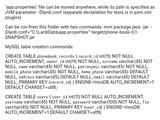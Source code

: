 'app.properties' file can be moved anywhere, while its path is specified as JVM parameter -Dlardi.conf (separate declaration
for tests is in pom.xml plugins)

Can be run from this folder with two commands:
mvn package
java -jar -Dlardi.conf="C:\\LardiData\\app.properties" target/phone-book-0.1-SNAPSHOT.jar


MySQL table creation commands:

CREATE TABLE `phonebook_records` (
  `record_id` int(11) NOT NULL AUTO_INCREMENT,
  `owner_id` int(11) NOT NULL,
  `surname` varchar(45) NOT NULL,
  `name` varchar(45) NOT NULL,
  `patronymic` varchar(45) NOT NULL,
  `mobile_phone` varchar(45) NOT NULL,
  `home_phone` varchar(45) DEFAULT NULL,
  `address` varchar(45) DEFAULT NULL,
  `email` varchar(45) DEFAULT NULL,
  PRIMARY KEY (`record_id`)
) ENGINE=InnoDB AUTO_INCREMENT=1 DEFAULT CHARSET=utf8;

CREATE TABLE `users` (
  `user_id` int(11) NOT NULL AUTO_INCREMENT,
  `username` varchar(45) NOT NULL,
  `password` varchar(100) NOT NULL,
  `fio` varchar(45) NOT NULL,
  PRIMARY KEY (`user_id`)
) ENGINE=InnoDB AUTO_INCREMENT=1 DEFAULT CHARSET=utf8;

